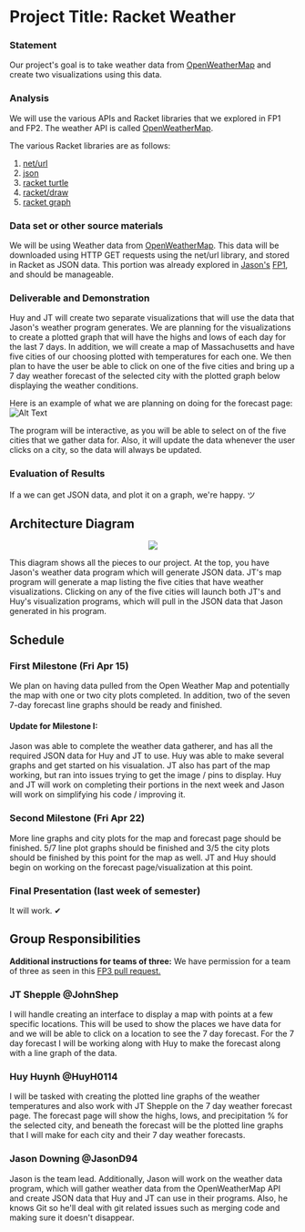 # Project Title: Racket Weather

### Statement
Our project's goal is to take weather data from [OpenWeatherMap](http://openweathermap.org/) and create two visualizations using this data.

### Analysis
We will use the various APIs and Racket libraries that we explored in FP1 and FP2. The weather API is called [OpenWeatherMap](http://openweathermap.org/).

The various Racket libraries are as follows:

1. [net/url](https://docs.racket-lang.org/net/url.html)
2. [json](https://docs.racket-lang.org/json/)
3. [racket turtle](https://docs.racket-lang.org/racket_turtle/index.html)
4. [racket/draw](https://docs.racket-lang.org/draw/index.html)
5. [racket graph](https://stchang.github.io/graph/graph.html)

### Data set or other source materials
We will be using Weather data from [OpenWeatherMap](http://openweathermap.org/). This data will be downloaded using HTTP GET requests using the net/url library, and stored in Racket as JSON data. This portion was already explored in [Jason's](https://github.com/JasonD94) [FP1](https://github.com/JasonD94/FP1), and should be manageable.

### Deliverable and Demonstration
Huy and JT will create two separate visualizations that will use the data that Jason's weather program generates. We are planning for the visualizations to create a plotted graph that will have the highs and lows of each day for the last 7 days. In addition, we will create a map of Massachusetts and have five cities of our choosing plotted with temperatures for each one. We then plan to have the user be able to click on one of the five cities and bring up a 7 day weather forecast of the selected city with the plotted graph below displaying the weather conditions.

Here is an example of what we are planning on doing for the forecast page: ![Alt Text](https://github.com/oplS16projects/Racket-Weather/blob/master/Example.png)

The program will be interactive, as you will be able to select on of the five cities that we gather data for. Also, it will update the data whenever the user clicks on a city, so the data will always be updated.

### Evaluation of Results
If a we can get JSON data, and plot it on a graph, we're happy. ツ

## Architecture Diagram
<p align="center">
	<img src="https://github.com/oplS16projects/Racket-Weather/blob/master/Diagram.png">
<p>

This diagram shows all the pieces to our project. At the top, you have Jason's weather data program which will generate JSON data. JT's map program will generate a map listing the five cities that have weather visualizations. Clicking on any of the five cities will launch both JT's and Huy's visualization programs, which will pull in the JSON data that Jason generated in his program.

## Schedule

### First Milestone (Fri Apr 15)
We plan on having data pulled from the Open Weather Map and potentially the map with one or two city plots completed. In addition, two of the seven 7-day forecast line graphs should be ready and finished.

#### Update for Milestone I: 
Jason was able to complete the weather data gatherer, and has all the required JSON data for Huy and JT to use. Huy was able to make several graphs and get started on his visualation. JT also has part of the map working, but ran into issues trying to get the image / pins to display. Huy and JT will work on completing their portions in the next week and Jason will work on simplifying his code / improving it.

### Second Milestone (Fri Apr 22)
More line graphs and city plots for the map and forecast page should be finished. 5/7 line plot graphs should be finished and 3/5 the city plots should be finished by this point for the map as well. JT and Huy should begin on working on the forecast page/visualization at this point.

### Final Presentation (last week of semester)
It will work. ✔

## Group Responsibilities

**Additional instructions for teams of three:**
We have permission for a team of three as seen in this [FP3 pull request.](https://github.com/oplS16projects/FP3/pull/12)

### JT Shepple @JohnShep
I will handle creating an interface to display a map with points at a few specific locations. This will be used to show the places we have data for and we will be able to click on a location to see the 7 day forecast. For the 7 day forecast I will be working along with Huy to make the forecast along with a line graph of the data.

### Huy Huynh @HuyH0114
I will be tasked with creating the plotted line graphs of the weather temperatures and also work with JT Shepple on the 7 day weather forecast page. The forecast page will show the highs, lows, and precipitation % for the selected city, and beneath the forecast will be the plotted line graphs that I will make for each city and their 7 day weather forecasts.

### Jason Downing @JasonD94
Jason is the team lead. Additionally, Jason will work on the weather data program, which will gather weather data from the OpenWeatherMap API and create JSON data that Huy and JT can use in their programs. Also, he knows Git so he'll deal with git related issues such as merging code and making sure it doesn't disappear.

